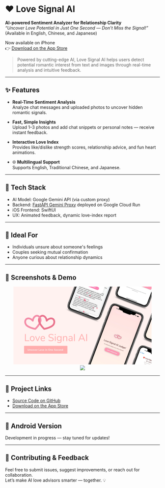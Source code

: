 # ❤️ Love Signal AI

**AI-powered Sentiment Analyzer for Relationship Clarity**  
_“Uncover Love Potential in Just One Second — Don’t Miss the Signal!”_  
(Available in English, Chinese, and Japanese)

Now available on iPhone  
👉 [Download on the App Store](https://apps.apple.com/us/app/love-signal-ai-detection-app/id6744615409)

> Powered by cutting-edge AI, Love Signal AI helps users detect potential romantic interest from text and images through real-time analysis and intuitive feedback.

---

## ✨ Features

- **Real-Time Sentiment Analysis**  
  Analyze chat messages and uploaded photos to uncover hidden romantic signals.

- **Fast, Simple Insights**  
  Upload 1–3 photos and add chat snippets or personal notes — receive instant feedback.

- **Interactive Love Index**  
  Provides like/dislike strength scores, relationship advice, and fun heart animations.

- 🌐 **Multilingual Support**  
  Supports English, Traditional Chinese, and Japanese.

---

## 🔧 Tech Stack

- AI Model: Google Gemini API (via custom proxy)
- Backend: [FastAPI Gemini Proxy](https://github.com/changch223/gemini-api-key-proxy) deployed on Google Cloud Run
- iOS Frontend: SwiftUI  
- UX: Animated feedback, dynamic love-index report

---

## 🎯 Ideal For

- Individuals unsure about someone's feelings  
- Couples seeking mutual confirmation  
- Anyone curious about relationship dynamics

---

## 📸 Screenshots & Demo

<div align="center">
  <img src="assets/Myakuari%20app%20intro.png" width="450"/>
  <br/>
  <img src="assets/Myakuari_demo.gif" width="450"/>
</div>

---

## 📂 Project Links

- [Source Code on GitHub](https://github.com/changch223/love-signal-ai)  
- [Download on the App Store](https://apps.apple.com/us/app/love-signal-ai-detection-app/id6744615409)

---

## 🚧 Android Version

Development in progress — stay tuned for updates!

---

## 🙌 Contributing & Feedback

Feel free to submit issues, suggest improvements, or reach out for collaboration.  
Let’s make AI love advisors smarter — together. 💡

